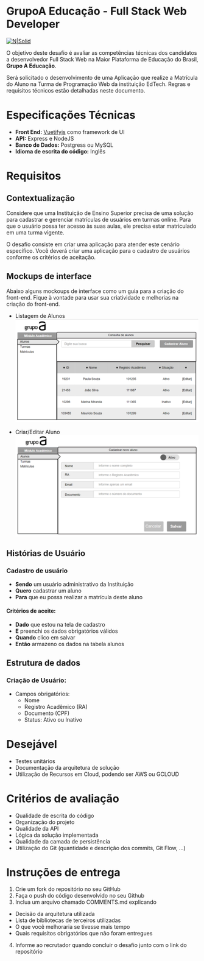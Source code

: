 GrupoA Educação - Full Stack Web Developer
===================

[![N|Solid](https://www.grupoa.com.br/hs-fs/hubfs/logo-grupoa.png?width=300&name=logo-grupoa.png)](https://www.grupoa.com.br) 

O objetivo deste desafio é avaliar as competências técnicas dos candidatos a desenvolvedor Full Stack Web na Maior Plataforma de Educação do Brasil, **Grupo A Educação**. 

Será solicitado o desenvolvimento de uma Aplicação que realize a Matrícula do Aluno na Turma de Programação Web da instituição EdTech. Regras e requisitos técnicos estão detalhadas neste documento.

# Especificações Técnicas
- **Front End:** [Vuetifyjs](https://vuetifyjs.com/en/)  como framework de UI
- **API:** Express e NodeJS
- **Banco de Dados:** Postgress ou MySQL
- **Idioma de escrita do código:** Inglês


# Requisitos
## Contextualização
Considere que uma Instituição de Ensino Superior precisa de uma solução para cadastrar e gerenciar matrículas de usuários em turmas online. Para que o usuário possa ter acesso às suas aulas, ele precisa estar matriculado em uma turma vigente. 

O desafio consiste em criar uma aplicação para atender este cenário específico. Você deverá criar uma aplicação para o cadastro de usuários conforme os critérios de aceitação.

## Mockups de interface
Abaixo alguns mockoups de interface como um guia para a criação do front-end. Fique à vontade para usar sua criatividade e melhorias na criação do front-end.

* Listagem de Alunos
![Listagem de Alunos](/mockups/studants_list.png)

* Criar/Editar Aluno
![Listagem de Alunos](/mockups/studants_save.png)

## Histórias de Usuário
### Cadastro de usuário
- **Sendo** um usuário administrativo da Instituição
- **Quero** cadastrar um aluno
- **Para** que eu possa realizar a matrícula deste aluno
#### Critérios de aceite:
- **Dado** que estou na tela de cadastro
- **E** preenchi os dados obrigatórios válidos
- **Quando** clico em salvar 
- **Então** armazeno os dados na tabela alunos

## Estrutura de dados
### Criação de Usuário:
- Campos obrigatórios:
  - Nome
  - Registro Acadêmico (RA)
  - Documento (CPF)
  - Status: Ativo ou Inativo

# Desejável
- Testes unitários
- Documentação da arquitetura de solução
- Utilização de Recursos em Cloud, podendo ser AWS ou GCLOUD

# Critérios de avaliação
- Qualidade de escrita do código
- Organização do projeto
- Qualidade da API
- Lógica da solução implementada
- Qualidade da camada de persistência
- Utilização do Git (quantidade e descrição dos commits, Git Flow, ...)

# Instruções de entrega
1. Crie um fork do repositório no seu GitHub
2. Faça o push do código desenvolvido no seu Github
3. Inclua um arquivo chamado COMMENTS.md explicando
- Decisão da arquitetura utilizada
- Lista de bibliotecas de terceiros utilizadas
- O que você melhoraria se tivesse mais tempo
- Quais requisitos obrigatórios que não foram entregues
4. Informe ao recrutador quando concluir o desafio junto com o link do repositório
